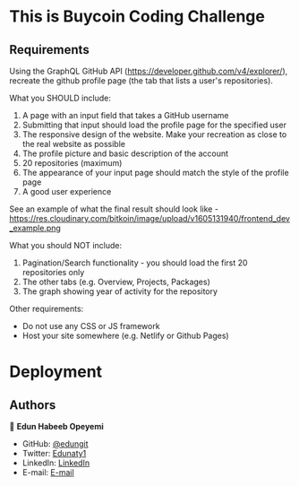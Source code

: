 # This is Buycoin Coding Challenge

## Requirements

Using the GraphQL GitHub API (https://developer.github.com/v4/explorer/), recreate the github profile page (the tab that lists a user's repositories). 

What you SHOULD include:
1. A page with an input field that takes a GitHub username
2. Submitting that input should load the profile page for the specified user
3. The responsive design of the website. Make your recreation as close to the real website as possible
4. The profile picture and basic description of the account
5. 20 repositories (maximum)
6. The appearance of your input page should match the style of the profile page
7. A good user experience

See an example of what the final result should look like - https://res.cloudinary.com/bitkoin/image/upload/v1605131940/frontend_dev_example.png

What you should NOT include:
1. Pagination/Search functionality - you should load the first 20 repositories only
2. The other tabs (e.g. Overview, Projects, Packages)
3. The graph showing year of activity for the repository

Other requirements:
- Do not use any CSS or JS framework
- Host your site somewhere (e.g. Netlify or Github Pages)

# Deployment


## Authors

👤 **Edun Habeeb Opeyemi**
- GitHub: [@edungit](https://github.com/edungit)
- Twitter: [Edunaty1](https://twitter.com/Edunaty1)
- LinkedIn: [LinkedIn](https://www.linkedin.com/in/edun-habeeb-635680131/)
- E-mail: [E-mail](edunhabeeb@gmail.com)

